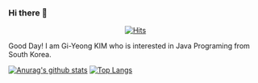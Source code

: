 ### Hi there 👋
  <div align=center>
	
  [![Hits](https://hits.seeyoufarm.com/api/count/incr/badge.svg?url=https://github.com/Gi-Yeong)](https://hits.seeyoufarm.com) 
	
  </div>

Good Day! I am Gi-Yeong KIM who is interested in Java Programing from South Korea.

[![Anurag's github stats](https://github-readme-stats.vercel.app/api?username=Gi-Yeong&theme=merko)](https://github.com/anuraghazra/github-readme-stats)
[![Top Langs](https://github-readme-stats.vercel.app/api/top-langs/?username=Gi-Yeong&layout=compact)](https://github.com/anuraghazra/github-readme-stats)
<!--
**Gi-Yeong/Gi-Yeong** is a ✨ _special_ ✨ repository because its `README.md` (this file) appears on your GitHub profile.

Here are some ideas to get you started:

- 🔭 I’m currently working on ...
- 🌱 I’m currently learning ...
- 👯 I’m looking to collaborate on ...
- 🤔 I’m looking for help with ...
- 💬 Ask me about ...
- 📫 How to reach me: ...
- 😄 Pronouns: ...
- ⚡ Fun fact: ...
-->
